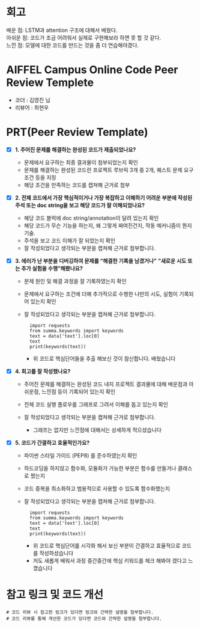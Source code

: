 # 회고

배운 점: LSTM과 attention 구조에 대해서 배웠다.  
아쉬운 점: 코드가 조금 어려워서 실제로 구현해보라 하면 못 할 것 같다.  
느낀 점: 모델에 대한 코드를 만드는 것을 좀 더 연습해야겠다.

# AIFFEL Campus Online Code Peer Review Templete
- 코더 : 김영진 님
- 리뷰어 : 최현우


# PRT(Peer Review Template)
- [X]  **1. 주어진 문제를 해결하는 완성된 코드가 제출되었나요?**
  
    - 문제에서 요구하는 최종 결과물이 첨부되었는지 확인
    - 문제를 해결하는 완성된 코드란 프로젝트 루브릭 3개 중 2개, 
    퀘스트 문제 요구조건 등을 지칭
    - 해당 조건을 만족하는 코드를 캡쳐해 근거로 첨부
    
- [X]  **2. 전체 코드에서 가장 핵심적이거나 가장 복잡하고 이해하기 어려운 부분에 작성된** 
**주석 또는 doc string을 보고 해당 코드가 잘 이해되었나요?**

    - 해당 코드 블럭에 doc string/annotation이 달려 있는지 확인
    - 해당 코드가 무슨 기능을 하는지, 왜 그렇게 짜여진건지, 작동 메커니즘이 뭔지 기술.
    - 주석을 보고 코드 이해가 잘 되었는지 확인
    - 잘 작성되었다고 생각되는 부분을 캡쳐해 근거로 첨부합니다.
        


- [X]  **3. 에러가 난 부분을 디버깅하여 문제를 “해결한 기록을 남겼거나”**
**”새로운 시도 또는 추가 실험을 수행”해봤나요?**
  
    - 문제 원인 및 해결 과정을 잘 기록하였는지 확인
    - 문제에서 요구하는 조건에 더해 추가적으로 수행한 나만의 시도, 
    실험이 기록되어 있는지 확인
    - 잘 작성되었다고 생각되는 부분을 캡쳐해 근거로 첨부합니다.

        ```
          import requests
          from summa.keywords import keywords
          text = data['text'].loc[0]
          text
          print(keywords(text))
        ```
        * 위 코드로 핵심단어들을 추출 해보신 것이 참신합니다. 배웠습니다


- [X]  **4. 회고를 잘 작성했나요?**

    - 주어진 문제를 해결하는 완성된 코드 내지 프로젝트 결과물에 대해
    배운점과 아쉬운점, 느낀점 등이 기록되어 있는지 확인
    - 전체 코드 실행 플로우를 그래프로 그려서 이해를 돕고 있는지 확인
    - 잘 작성되었다고 생각되는 부분을 캡쳐해 근거로 첨부합니다.
     
      * 그래프는 없지만 느낀점에 대해서는 상세하게 적으셨습니다
        

        
- [X]  **5. 코드가 간결하고 효율적인가요?**

    - 파이썬 스타일 가이드 (PEP8) 를 준수하였는지 확인
    - 하드코딩을 하지않고 함수화, 모듈화가 가능한 부분은 함수를 만들거나 클래스로 짰는지
    - 코드 중복을 최소화하고 범용적으로 사용할 수 있도록 함수화했는지
    - 잘 작성되었다고 생각되는 부분을 캡쳐해 근거로 첨부합니다.
  
        ```
          import requests
          from summa.keywords import keywords
          text = data['text'].loc[0]
          text
          print(keywords(text))
        ```
        * 위 코드로 핵심단어를 시각화 해서 보신 부분이 간결하고 효율적으로 코드를 작성하셨습니다
        * 저도 새롭게 배워서 과정 중간중간에 핵심 키워드를 체크 해봐야 겠다고 느꼈습니다

# 참고 링크 및 코드 개선
```
# 코드 리뷰 시 참고한 링크가 있다면 링크와 간략한 설명을 첨부합니다.
# 코드 리뷰를 통해 개선한 코드가 있다면 코드와 간략한 설명을 첨부합니다.
```
